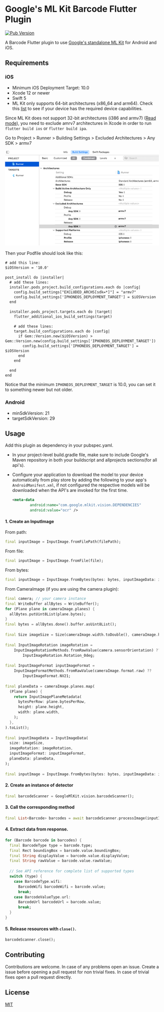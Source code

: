 # Google's ML Kit Barcode Flutter Plugin

[![Pub Version](https://img.shields.io/pub/v/google_barcode_kit)](https://pub.dev/packages/google_barcode_kit)

A Barcode Flutter plugin to use [Google's standalone ML Kit](https://developers.google.com/ml-kit) for Android and iOS.

## Requirements

### iOS

- Minimum iOS Deployment Target: 10.0
- Xcode 12 or newer
- Swift 5
- ML Kit only supports 64-bit architectures (x86_64 and arm64). Check this [list](https://developer.apple.com/support/required-device-capabilities/) to see if your device has the required device capabilities.

Since ML Kit does not support 32-bit architectures (i386 and armv7) ([Read mode](https://developers.google.com/ml-kit/migration/ios)), you need to exclude amrv7 architectures in Xcode in order to run `flutter build ios` or `flutter build ipa`.

Go to Project > Runner > Building Settings > Excluded Architectures > Any SDK > armv7

![](https://github.com/bharat-biradar/Google-Ml-Kit-plugin/blob/master/ima/build_settings_01.png)

Then your Podfile should look like this:

```
# add this line:
$iOSVersion = '10.0'

post_install do |installer|
  # add these lines:
  installer.pods_project.build_configurations.each do |config|
    config.build_settings["EXCLUDED_ARCHS[sdk=*]"] = "armv7"
    config.build_settings['IPHONEOS_DEPLOYMENT_TARGET'] = $iOSVersion
  end
  
  installer.pods_project.targets.each do |target|
    flutter_additional_ios_build_settings(target)
    
    # add these lines:
    target.build_configurations.each do |config|
      if Gem::Version.new($iOSVersion) > Gem::Version.new(config.build_settings['IPHONEOS_DEPLOYMENT_TARGET'])
        config.build_settings['IPHONEOS_DEPLOYMENT_TARGET'] = $iOSVersion
      end
    end
    
  end
end
```

Notice that the minimum `IPHONEOS_DEPLOYMENT_TARGET` is 10.0, you can set it to something newer but not older.

### Android

- minSdkVersion: 21
- targetSdkVersion: 29

## Usage

Add this plugin as dependency in your pubspec.yaml.

- In your project-level build.gradle file, make sure to include Google's Maven repository in both your buildscript and allprojects sections(for all api's).
- Configure your application to download the model to your device automatically from play store by adding the following to your app's `AndroidManifest.xml`, if not configured the respective models will be downloaded when the API's are invoked for the first time. 

  ```xml
  <meta-data
          android:name="com.google.mlkit.vision.DEPENDENCIES"
          android:value="ocr" />
  ```

#### 1. Create an InputImage

From path:

```dart
final inputImage = InputImage.fromFilePath(filePath);
```

From file:

```dart
final inputImage = InputImage.fromFile(file);
```

From bytes:

```dart
final inputImage = InputImage.fromBytes(bytes: bytes, inputImageData: inputImageData);
```

From CameraImage (if you are using the camera plugin):

```dart
final camera; // your camera instance
final WriteBuffer allBytes = WriteBuffer();
for (Plane plane in cameraImage.planes) {
  allBytes.putUint8List(plane.bytes);
}
final bytes = allBytes.done().buffer.asUint8List();

final Size imageSize = Size(cameraImage.width.toDouble(), cameraImage.height.toDouble());

final InputImageRotation imageRotation =
    InputImageRotationMethods.fromRawValue(camera.sensorOrientation) ??
        InputImageRotation.Rotation_0deg;

final InputImageFormat inputImageFormat =
    InputImageFormatMethods.fromRawValue(cameraImage.format.raw) ??
        InputImageFormat.NV21;

final planeData = cameraImage.planes.map(
  (Plane plane) {
    return InputImagePlaneMetadata(
      bytesPerRow: plane.bytesPerRow,
      height: plane.height,
      width: plane.width,
    );
  },
).toList();

final inputImageData = InputImageData(
  size: imageSize,
  imageRotation: imageRotation,
  inputImageFormat: inputImageFormat,
  planeData: planeData,
);

final inputImage = InputImage.fromBytes(bytes: bytes, inputImageData: inputImageData);
```

#### 2. Create an instance of detector

```dart
final barcodeScanner = GoogleMlKit.vision.barcodeScanner();
```

#### 3. Call the corresponding method

```dart
final List<Barcode> barcodes = await barcodeScanner.processImage(inputImage);
```

#### 4. Extract data from response.

```dart
for (Barcode barcode in barcodes) {
  final BarcodeType type = barcode.type;
  final Rect boundingBox = barcode.value.boundingBox;
  final String displayValue = barcode.value.displayValue;
  final String rawValue = barcode.value.rawValue;

  // See API reference for complete list of supported types
  switch (type) {
    case BarcodeType.wifi:
      BarcodeWifi barcodeWifi = barcode.value;
      break;
    case BarcodeValueType.url:
      BarcodeUrl barcodeUrl = barcode.value;
      break;
  }
}
```

#### 5. Release resources with `close()`.

```dart
barcodeScanner.close();
```

## Contributing

Contributions are welcome.
In case of any problems open an issue.
Create a issue before opening a pull request for non trivial fixes.
In case of trivial fixes open a pull request directly.

## License

[MIT](https://choosealicense.com/licenses/mit/)
